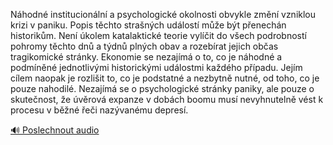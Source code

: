 
Náhodné institucionální a psychologické okolnosti obvykle změní vzniklou krizi v paniku. Popis těchto strašných událostí může být přenechán historikům. Není úkolem katalaktické teorie vylíčit do všech podrobností pohromy těchto dnů a týdnů plných obav a rozebírat jejich občas tragikomické stránky. Ekonomie se nezajímá o to, co je náhodné a podmíněné jednotlivými historickými událostmi každého případu. Jejím cílem naopak je rozlišit to, co je podstatné a nezbytně nutné, od toho, co je pouze nahodilé. Nezajímá se o psychologické stránky paniky, ale pouze o skutečnost, že úvěrová expanze v dobách boomu musí nevyhnutelně vést k procesu v běžné řeči nazývanému depresí.

[🔊 Poslechnout audio](/data/7-paragraphs/audio/chapter_102/para_003-Nhodn-institucionln-a-psychologick-okolnosti.mp3)
